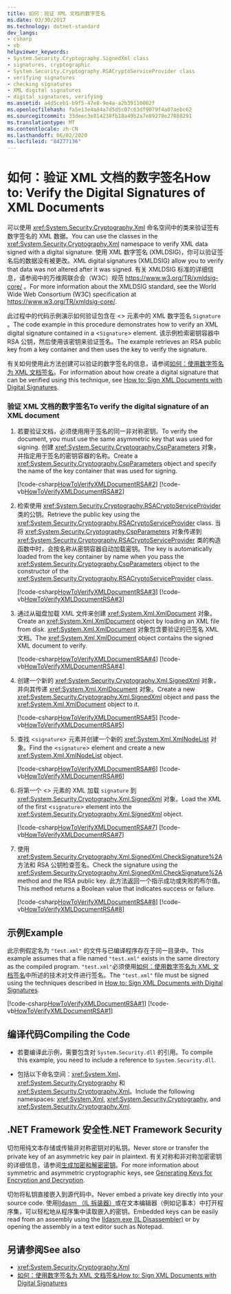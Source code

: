 ```yaml
---
title: 如何：验证 XML 文档的数字签名
ms.date: 03/30/2017
ms.technology: dotnet-standard
dev_langs:
- csharp
- vb
helpviewer_keywords:
- System.Security.Cryptography.SignedXml class
- signatures, cryptographic
- System.Security.Cryptography.RSACryptoServiceProvider class
- verifying signatures
- checking signatures
- XML digital signatures
- digital signatures, verifying
ms.assetid: a4d5ceb1-b9f5-47e8-9e4a-a2b39110002f
ms.openlocfilehash: fa5e13e4a84a7d5d5c07c63df9079f4a07aebc62
ms.sourcegitcommit: 33deec3e814238fb18a49b2a7e89278e27888291
ms.translationtype: MT
ms.contentlocale: zh-CN
ms.lasthandoff: 06/02/2020
ms.locfileid: "84277136"
---
```

# <a name="how-to-verify-the-digital-signatures-of-xml-documents"></a><span data-ttu-id="6f382-102">如何：验证 XML 文档的数字签名</span><span class="sxs-lookup"><span data-stu-id="6f382-102">How to: Verify the Digital Signatures of XML Documents</span></span>
<span data-ttu-id="6f382-103">可以使用 <xref:System.Security.Cryptography.Xml> 命名空间中的类来验证签有数字签名的 XML 数据。</span><span class="sxs-lookup"><span data-stu-id="6f382-103">You can use the classes in the <xref:System.Security.Cryptography.Xml> namespace to verify XML data signed with a digital signature.</span></span> <span data-ttu-id="6f382-104">使用 XML 数字签名 (XMLDSIG)，你可以验证签名后的数据没有被更改。</span><span class="sxs-lookup"><span data-stu-id="6f382-104">XML digital signatures (XMLDSIG) allow you to verify that data was not altered after it was signed.</span></span> <span data-ttu-id="6f382-105">有关 XMLDSIG 标准的详细信息，请参阅中的万维网联合会（W3C）规范 <https://www.w3.org/TR/xmldsig-core/> 。</span><span class="sxs-lookup"><span data-stu-id="6f382-105">For more information about the XMLDSIG standard, see the World Wide Web Consortium (W3C) specification at <https://www.w3.org/TR/xmldsig-core/>.</span></span>
  
 <span data-ttu-id="6f382-106">此过程中的代码示例演示如何验证包含在 <> 元素中的 XML 数字签名 `Signature` 。</span><span class="sxs-lookup"><span data-stu-id="6f382-106">The code example in this procedure demonstrates how to verify an XML digital signature contained in a <`Signature`> element.</span></span>  <span data-ttu-id="6f382-107">该示例检索密钥容器中 RSA 公钥，然后使用该密钥来验证签名。</span><span class="sxs-lookup"><span data-stu-id="6f382-107">The example retrieves an RSA public key from a key container and then uses the key to verify the signature.</span></span>  
  
 <span data-ttu-id="6f382-108">有关如何使用此方法创建可以验证的数字签名的信息，请参阅[如何：使用数字签名为 XML 文档签名](how-to-sign-xml-documents-with-digital-signatures.md)。</span><span class="sxs-lookup"><span data-stu-id="6f382-108">For information about how create a digital signature that can be verified using this technique, see [How to: Sign XML Documents with Digital Signatures](how-to-sign-xml-documents-with-digital-signatures.md).</span></span>  
  
### <a name="to-verify-the-digital-signature-of-an-xml-document"></a><span data-ttu-id="6f382-109">验证 XML 文档的数字签名</span><span class="sxs-lookup"><span data-stu-id="6f382-109">To verify the digital signature of an XML document</span></span>  
  
1. <span data-ttu-id="6f382-110">若要验证文档，必须使用用于签名的同一非对称密钥。</span><span class="sxs-lookup"><span data-stu-id="6f382-110">To verify the document, you must use the same asymmetric key that was used for signing.</span></span>  <span data-ttu-id="6f382-111">创建 <xref:System.Security.Cryptography.CspParameters> 对象，并指定用于签名的密钥容器的名称。</span><span class="sxs-lookup"><span data-stu-id="6f382-111">Create a <xref:System.Security.Cryptography.CspParameters> object and specify the name of the key container that was used for signing.</span></span>  
  
     [!code-csharp[HowToVerifyXMLDocumentRSA#2](../../../samples/snippets/csharp/VS_Snippets_CLR/HowToVerifyXMLDocumentRSA/cs/sample.cs#2)]
     [!code-vb[HowToVerifyXMLDocumentRSA#2](../../../samples/snippets/visualbasic/VS_Snippets_CLR/HowToVerifyXMLDocumentRSA/vb/sample.vb#2)]  
  
2. <span data-ttu-id="6f382-112">检索使用 <xref:System.Security.Cryptography.RSACryptoServiceProvider> 类的公钥。</span><span class="sxs-lookup"><span data-stu-id="6f382-112">Retrieve the public key using the <xref:System.Security.Cryptography.RSACryptoServiceProvider> class.</span></span>  <span data-ttu-id="6f382-113">当将 <xref:System.Security.Cryptography.CspParameters> 对象传递到 <xref:System.Security.Cryptography.RSACryptoServiceProvider> 类的构造函数中时，会按名称从密钥容器自动加载密钥。</span><span class="sxs-lookup"><span data-stu-id="6f382-113">The key is automatically loaded from the key container by name when you pass the <xref:System.Security.Cryptography.CspParameters> object to the constructor of the <xref:System.Security.Cryptography.RSACryptoServiceProvider> class.</span></span>  
  
     [!code-csharp[HowToVerifyXMLDocumentRSA#3](../../../samples/snippets/csharp/VS_Snippets_CLR/HowToVerifyXMLDocumentRSA/cs/sample.cs#3)]
     [!code-vb[HowToVerifyXMLDocumentRSA#3](../../../samples/snippets/visualbasic/VS_Snippets_CLR/HowToVerifyXMLDocumentRSA/vb/sample.vb#3)]  
  
3. <span data-ttu-id="6f382-114">通过从磁盘加载 XML 文件来创建 <xref:System.Xml.XmlDocument> 对象。</span><span class="sxs-lookup"><span data-stu-id="6f382-114">Create an <xref:System.Xml.XmlDocument> object by loading an XML file from disk.</span></span>  <span data-ttu-id="6f382-115"><xref:System.Xml.XmlDocument> 对象包含要验证的已签名 XML 文档。</span><span class="sxs-lookup"><span data-stu-id="6f382-115">The <xref:System.Xml.XmlDocument> object contains the signed XML document to verify.</span></span>  
  
     [!code-csharp[HowToVerifyXMLDocumentRSA#4](../../../samples/snippets/csharp/VS_Snippets_CLR/HowToVerifyXMLDocumentRSA/cs/sample.cs#4)]
     [!code-vb[HowToVerifyXMLDocumentRSA#4](../../../samples/snippets/visualbasic/VS_Snippets_CLR/HowToVerifyXMLDocumentRSA/vb/sample.vb#4)]  
  
4. <span data-ttu-id="6f382-116">创建一个新的 <xref:System.Security.Cryptography.Xml.SignedXml> 对象，并向其传递 <xref:System.Xml.XmlDocument> 对象。</span><span class="sxs-lookup"><span data-stu-id="6f382-116">Create a new <xref:System.Security.Cryptography.Xml.SignedXml> object and pass the <xref:System.Xml.XmlDocument> object to it.</span></span>  
  
     [!code-csharp[HowToVerifyXMLDocumentRSA#5](../../../samples/snippets/csharp/VS_Snippets_CLR/HowToVerifyXMLDocumentRSA/cs/sample.cs#5)]
     [!code-vb[HowToVerifyXMLDocumentRSA#5](../../../samples/snippets/visualbasic/VS_Snippets_CLR/HowToVerifyXMLDocumentRSA/vb/sample.vb#5)]  
  
5. <span data-ttu-id="6f382-117">查找 <`signature`> 元素并创建一个新的 <xref:System.Xml.XmlNodeList> 对象。</span><span class="sxs-lookup"><span data-stu-id="6f382-117">Find the <`signature`> element and create a new <xref:System.Xml.XmlNodeList> object.</span></span>  
  
     [!code-csharp[HowToVerifyXMLDocumentRSA#6](../../../samples/snippets/csharp/VS_Snippets_CLR/HowToVerifyXMLDocumentRSA/cs/sample.cs#6)]
     [!code-vb[HowToVerifyXMLDocumentRSA#6](../../../samples/snippets/visualbasic/VS_Snippets_CLR/HowToVerifyXMLDocumentRSA/vb/sample.vb#6)]  
  
6. <span data-ttu-id="6f382-118">将第一个 <> 元素的 XML 加载 `signature` 到 <xref:System.Security.Cryptography.Xml.SignedXml> 对象。</span><span class="sxs-lookup"><span data-stu-id="6f382-118">Load the XML of the first <`signature`> element into the <xref:System.Security.Cryptography.Xml.SignedXml> object.</span></span>  
  
     [!code-csharp[HowToVerifyXMLDocumentRSA#7](../../../samples/snippets/csharp/VS_Snippets_CLR/HowToVerifyXMLDocumentRSA/cs/sample.cs#7)]
     [!code-vb[HowToVerifyXMLDocumentRSA#7](../../../samples/snippets/visualbasic/VS_Snippets_CLR/HowToVerifyXMLDocumentRSA/vb/sample.vb#7)]  
  
7. <span data-ttu-id="6f382-119">使用 <xref:System.Security.Cryptography.Xml.SignedXml.CheckSignature%2A> 方法和 RSA 公钥检查签名。</span><span class="sxs-lookup"><span data-stu-id="6f382-119">Check the signature using the <xref:System.Security.Cryptography.Xml.SignedXml.CheckSignature%2A> method and the RSA public key.</span></span>  <span data-ttu-id="6f382-120">此方法返回一个指示成功或失败的布尔值。</span><span class="sxs-lookup"><span data-stu-id="6f382-120">This method returns a Boolean value that indicates success or failure.</span></span>  
  
     [!code-csharp[HowToVerifyXMLDocumentRSA#8](../../../samples/snippets/csharp/VS_Snippets_CLR/HowToVerifyXMLDocumentRSA/cs/sample.cs#8)]
     [!code-vb[HowToVerifyXMLDocumentRSA#8](../../../samples/snippets/visualbasic/VS_Snippets_CLR/HowToVerifyXMLDocumentRSA/vb/sample.vb#8)]  
  
## <a name="example"></a><span data-ttu-id="6f382-121">示例</span><span class="sxs-lookup"><span data-stu-id="6f382-121">Example</span></span>  
 <span data-ttu-id="6f382-122">此示例假定名为 `"test.xml"` 的文件与已编译程序存在于同一目录中。</span><span class="sxs-lookup"><span data-stu-id="6f382-122">This example assumes that a file named `"test.xml"` exists in the same directory as the compiled program.</span></span>  <span data-ttu-id="6f382-123">`"test.xml"`必须使用[如何：使用数字签名为 XML 文档签名](how-to-sign-xml-documents-with-digital-signatures.md)中所述的技术对文件进行签名。</span><span class="sxs-lookup"><span data-stu-id="6f382-123">The `"test.xml"` file must be signed using the techniques described in [How to: Sign XML Documents with Digital Signatures](how-to-sign-xml-documents-with-digital-signatures.md).</span></span>  
  
 [!code-csharp[HowToVerifyXMLDocumentRSA#1](../../../samples/snippets/csharp/VS_Snippets_CLR/HowToVerifyXMLDocumentRSA/cs/sample.cs#1)]
 [!code-vb[HowToVerifyXMLDocumentRSA#1](../../../samples/snippets/visualbasic/VS_Snippets_CLR/HowToVerifyXMLDocumentRSA/vb/sample.vb#1)]  
  
## <a name="compiling-the-code"></a><span data-ttu-id="6f382-124">编译代码</span><span class="sxs-lookup"><span data-stu-id="6f382-124">Compiling the Code</span></span>  
  
- <span data-ttu-id="6f382-125">若要编译此示例，需要包含对 `System.Security.dll` 的引用。</span><span class="sxs-lookup"><span data-stu-id="6f382-125">To compile this example, you need to include a reference to `System.Security.dll`.</span></span>  
  
- <span data-ttu-id="6f382-126">包括以下命名空间：<xref:System.Xml>、<xref:System.Security.Cryptography> 和 <xref:System.Security.Cryptography.Xml>。</span><span class="sxs-lookup"><span data-stu-id="6f382-126">Include the following namespaces: <xref:System.Xml>, <xref:System.Security.Cryptography>, and <xref:System.Security.Cryptography.Xml>.</span></span>  
  
## <a name="net-framework-security"></a><span data-ttu-id="6f382-127">.NET Framework 安全性</span><span class="sxs-lookup"><span data-stu-id="6f382-127">.NET Framework Security</span></span>  
 <span data-ttu-id="6f382-128">切勿用纯文本存储或传输非对称密钥对的私钥。</span><span class="sxs-lookup"><span data-stu-id="6f382-128">Never store or transfer the private key of an asymmetric key pair in plaintext.</span></span>  <span data-ttu-id="6f382-129">有关对称和非对称加密密钥的详细信息，请参阅[生成加密和解密密钥](generating-keys-for-encryption-and-decryption.md)。</span><span class="sxs-lookup"><span data-stu-id="6f382-129">For more information about symmetric and asymmetric cryptographic keys, see [Generating Keys for Encryption and Decryption](generating-keys-for-encryption-and-decryption.md).</span></span>  
  
 <span data-ttu-id="6f382-130">切勿将私钥直接嵌入到源代码中。</span><span class="sxs-lookup"><span data-stu-id="6f382-130">Never embed a private key directly into your source code.</span></span>  <span data-ttu-id="6f382-131">使用[Ildasm （IL 拆装器）](../../framework/tools/ildasm-exe-il-disassembler.md)或在文本编辑器（例如记事本）中打开程序集，可以轻松地从程序集中读取嵌入的密钥。</span><span class="sxs-lookup"><span data-stu-id="6f382-131">Embedded keys can be easily read from an assembly using the [Ildasm.exe (IL Disassembler)](../../framework/tools/ildasm-exe-il-disassembler.md) or by opening the assembly in a text editor such as Notepad.</span></span>  
  
## <a name="see-also"></a><span data-ttu-id="6f382-132">另请参阅</span><span class="sxs-lookup"><span data-stu-id="6f382-132">See also</span></span>

- <xref:System.Security.Cryptography.Xml>
- [<span data-ttu-id="6f382-133">如何：使用数字签名为 XML 文档签名</span><span class="sxs-lookup"><span data-stu-id="6f382-133">How to: Sign XML Documents with Digital Signatures</span></span>](how-to-sign-xml-documents-with-digital-signatures.md)
